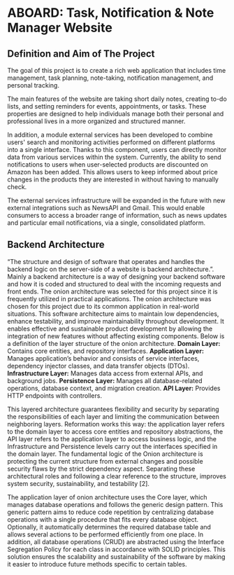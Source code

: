 # ABOARD: Task, Notification & Note Manager Website

## Definition and Aim of The Project
The goal of this project is to create a rich web application that includes time management, task planning, note-taking, notification management, and personal tracking.

The main features of the website are taking short daily notes, creating to-do lists, and setting reminders for events, appointments, or tasks. These properties are designed to help individuals manage both their personal and professional lives in a more organized and structured manner.

In addition, a module external services has been developed to combine users' search and monitoring activities performed on different platforms into a single interface. Thanks to this component, users can directly monitor data from various services within the system. Currently, the ability to send notifications to users when user-selected products are discounted on Amazon has been added. This allows users to keep informed about price changes in the products they are interested in without having to manually check.

The external services infrastructure will be expanded in the future with new external integrations such as NewsAPI and Gmail. This would enable consumers to access a broader range of information, such as news updates and particular email notifications, via a single, consolidated platform.

## Backend Architecture 
“The structure and design of software that operates and handles the backend logic on the server-side of a website is backend architecture.”. Mainly a backend architecture is a way of designing your backend software and how it is coded and structured to deal with the incoming requests and front ends. The onion architecture was selected for this project since it is frequently utilized in practical applications. The onion architecture was chosen for this project due to its common application in real-world situations. This software architecture aims to maintain low dependencies, enhance testability, and improve maintainability throughout development. It enables effective and sustainable product development by allowing the integration of new features without affecting existing components. Below is a definition of the layer structure of the onion architecture.
**Domain Layer:** Contains core entities, and repository interfaces.
**Application Layer:** Manages application’s behavior and consists of service interfaces, dependency injector classes, and data transfer objects (DTOs).
**Infrastructure Layer:** Manages data access from external APIs, and background jobs.
**Persistence Layer:** Manages all database-related operations, database context, and migration creation.
**API Layer:** Provides HTTP endpoints with controllers.

This layered architecture guarantees flexibility and security by separating the responsibilities of each layer and limiting the communication between neighboring layers. Reformation works this way: the application layer refers to the domain layer to access core entities and repository abstractions, the API layer refers to the application layer to access business logic, and the Infrastructure and Persistence levels carry out the interfaces specified in the domain layer. The fundamental logic of the Onion architecture is protecting the current structure from external changes and possible security flaws by the strict dependency aspect. Separating these architectural roles and following a clear reference to the structure, improves system security, sustainability, and testability [2]. 


The application layer of onion architecture uses the Core layer, which manages database operations and follows the generic design pattern. This generic pattern aims to reduce code repetition by centralizing database operations with a single procedure that fits every database object. Optionally, it automatically determines the required database table and allows several actions to be performed efficiently from one place.
In addition, all database operations (CRUD) are abstracted using the Interface Segregation Policy for each class in accordance with SOLID principles. This solution ensures the scalability and sustainability of the software by making it easier to introduce future methods specific to certain tables.


